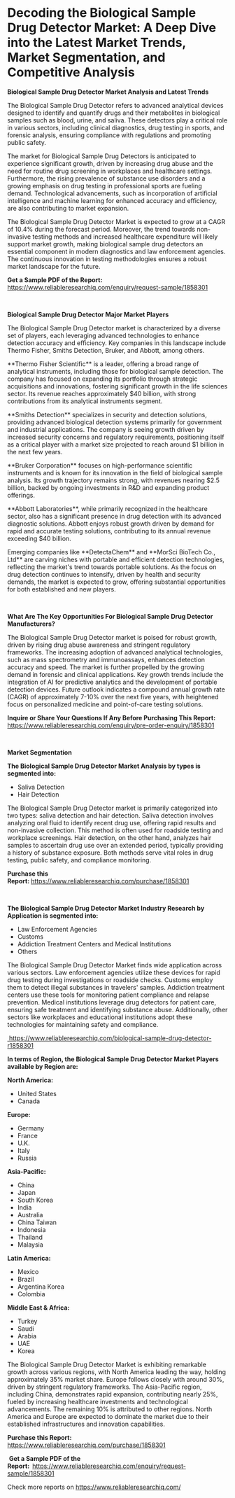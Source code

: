 <p><h1>Decoding the Biological Sample Drug Detector Market: A Deep Dive into the Latest Market Trends, Market Segmentation, and Competitive Analysis</h1></p><p><strong>Biological Sample Drug Detector Market Analysis and Latest Trends</strong></p>
<p><p>The Biological Sample Drug Detector refers to advanced analytical devices designed to identify and quantify drugs and their metabolites in biological samples such as blood, urine, and saliva. These detectors play a critical role in various sectors, including clinical diagnostics, drug testing in sports, and forensic analysis, ensuring compliance with regulations and promoting public safety.</p><p>The market for Biological Sample Drug Detectors is anticipated to experience significant growth, driven by increasing drug abuse and the need for routine drug screening in workplaces and healthcare settings. Furthermore, the rising prevalence of substance use disorders and a growing emphasis on drug testing in professional sports are fueling demand. Technological advancements, such as incorporation of artificial intelligence and machine learning for enhanced accuracy and efficiency, are also contributing to market expansion.</p><p>The Biological Sample Drug Detector Market is expected to grow at a CAGR of 10.4% during the forecast period. Moreover, the trend towards non-invasive testing methods and increased healthcare expenditure will likely support market growth, making biological sample drug detectors an essential component in modern diagnostics and law enforcement agencies. The continuous innovation in testing methodologies ensures a robust market landscape for the future.</p></p>
<p><strong>Get a Sample PDF of the Report:&nbsp;</strong> <a href="https://www.reliableresearchiq.com/enquiry/request-sample/1858301?utm_campaign=3066&utm_medium=2&utm_source=Github&utm_content=ia&utm_term=12042025&utm_id=biological-sample-drug-detector">https://www.reliableresearchiq.com/enquiry/request-sample/1858301</a></p>
<p>&nbsp;</p>
<p><strong>Biological Sample Drug Detector Major Market Players</strong></p>
<p><p>The Biological Sample Drug Detector market is characterized by a diverse set of players, each leveraging advanced technologies to enhance detection accuracy and efficiency. Key companies in this landscape include Thermo Fisher, Smiths Detection, Bruker, and Abbott, among others.</p><p>**Thermo Fisher Scientific** is a leader, offering a broad range of analytical instruments, including those for biological sample detection. The company has focused on expanding its portfolio through strategic acquisitions and innovations, fostering significant growth in the life sciences sector. Its revenue reaches approximately $40 billion, with strong contributions from its analytical instruments segment.</p><p>**Smiths Detection** specializes in security and detection solutions, providing advanced biological detection systems primarily for government and industrial applications. The company is seeing growth driven by increased security concerns and regulatory requirements, positioning itself as a critical player with a market size projected to reach around $1 billion in the next few years.</p><p>**Bruker Corporation** focuses on high-performance scientific instruments and is known for its innovation in the field of biological sample analysis. Its growth trajectory remains strong, with revenues nearing $2.5 billion, backed by ongoing investments in R&D and expanding product offerings.</p><p>**Abbott Laboratories**, while primarily recognized in the healthcare sector, also has a significant presence in drug detection with its advanced diagnostic solutions. Abbott enjoys robust growth driven by demand for rapid and accurate testing solutions, contributing to its annual revenue exceeding $40 billion.</p><p>Emerging companies like **DetectaChem** and **MorSci BioTech Co., Ltd** are carving niches with portable and efficient detection technologies, reflecting the market's trend towards portable solutions. As the focus on drug detection continues to intensify, driven by health and security demands, the market is expected to grow, offering substantial opportunities for both established and new players.</p></p>
<p>&nbsp;</p>
<p><strong>What Are The Key Opportunities For Biological Sample Drug Detector Manufacturers?</strong></p>
<p><p>The Biological Sample Drug Detector market is poised for robust growth, driven by rising drug abuse awareness and stringent regulatory frameworks. The increasing adoption of advanced analytical technologies, such as mass spectrometry and immunoassays, enhances detection accuracy and speed. The market is further propelled by the growing demand in forensic and clinical applications. Key growth trends include the integration of AI for predictive analytics and the development of portable detection devices. Future outlook indicates a compound annual growth rate (CAGR) of approximately 7-10% over the next five years, with heightened focus on personalized medicine and point-of-care testing solutions.</p></p>
<p><strong>Inquire or Share Your Questions If Any Before Purchasing This Report:</strong> <a href="https://www.reliableresearchiq.com/enquiry/pre-order-enquiry/1858301?utm_campaign=3066&utm_medium=2&utm_source=Github&utm_content=ia&utm_term=12042025&utm_id=biological-sample-drug-detector">https://www.reliableresearchiq.com/enquiry/pre-order-enquiry/1858301</a></p>
<p>&nbsp;</p>
<p><strong>Market Segmentation</strong></p>
<p><strong>The Biological Sample Drug Detector Market Analysis by types is segmented into:</strong></p>
<p><ul><li>Saliva Detection</li><li>Hair Detection</li></ul></p>
<p><p>The Biological Sample Drug Detector market is primarily categorized into two types: saliva detection and hair detection. Saliva detection involves analyzing oral fluid to identify recent drug use, offering rapid results and non-invasive collection. This method is often used for roadside testing and workplace screenings. Hair detection, on the other hand, analyzes hair samples to ascertain drug use over an extended period, typically providing a history of substance exposure. Both methods serve vital roles in drug testing, public safety, and compliance monitoring.</p></p>
<p><strong>Purchase this Report:&nbsp;</strong><a href="https://www.reliableresearchiq.com/purchase/1858301?utm_campaign=3066&utm_medium=2&utm_source=Github&utm_content=ia&utm_term=12042025&utm_id=biological-sample-drug-detector">https://www.reliableresearchiq.com/purchase/1858301</a></p>
<p>&nbsp;</p>
<p><strong>The Biological Sample Drug Detector Market Industry Research by Application is segmented into:</strong></p>
<p><ul><li>Law Enforcement Agencies</li><li>Customs</li><li>Addiction Treatment Centers and Medical Institutions</li><li>Others</li></ul></p>
<p><p>The Biological Sample Drug Detector Market finds wide application across various sectors. Law enforcement agencies utilize these devices for rapid drug testing during investigations or roadside checks. Customs employ them to detect illegal substances in travelers' samples. Addiction treatment centers use these tools for monitoring patient compliance and relapse prevention. Medical institutions leverage drug detectors for patient care, ensuring safe treatment and identifying substance abuse. Additionally, other sectors like workplaces and educational institutions adopt these technologies for maintaining safety and compliance.</p></p>
<p><a href="https://www.reliableresearchiq.com/biological-sample-drug-detector-r1858301?utm_campaign=3066&utm_medium=2&utm_source=Github&utm_content=ia&utm_term=12042025&utm_id=biological-sample-drug-detector">&nbsp;https://www.reliableresearchiq.com/biological-sample-drug-detector-r1858301</a></p>
<p><strong>In terms of Region, the Biological Sample Drug Detector Market Players available by Region are:</strong></p>
<p>
    <p> <strong> North America: </strong>
        <ul>
            <li>United States</li>
            <li>Canada</li>
        </ul>
        </p> 
    <p> <strong> Europe: </strong>
        <ul>
            <li>Germany</li>
            <li>France</li>
            <li>U.K.</li>
            <li>Italy</li>
            <li>Russia</li>
        </ul>
        </p> 
    <p> <strong> Asia-Pacific: </strong>
        <ul>
            <li>China</li>
            <li>Japan</li>
            <li>South Korea</li>
            <li>India</li>
            <li>Australia</li>
            <li>China Taiwan</li>
            <li>Indonesia</li>
            <li>Thailand</li>
            <li>Malaysia</li>
        </ul>
        </p> 
    <p> <strong> Latin America: </strong>
        <ul>
            <li>Mexico</li>
            <li>Brazil</li>
            <li>Argentina Korea</li>
            <li>Colombia</li>
        </ul>
        </p> 
    <p> <strong> Middle East & Africa: </strong>
        <ul>
            <li>Turkey</li>
            <li>Saudi</li>
            <li>Arabia</li>
            <li>UAE</li>
            <li>Korea</li>
        </ul>
    </p>
    </p>
<p><p>The Biological Sample Drug Detector Market is exhibiting remarkable growth across various regions, with North America leading the way, holding approximately 35% market share. Europe follows closely with around 30%, driven by stringent regulatory frameworks. The Asia-Pacific region, including China, demonstrates rapid expansion, contributing nearly 25%, fueled by increasing healthcare investments and technological advancements. The remaining 10% is attributed to other regions. North America and Europe are expected to dominate the market due to their established infrastructures and innovation capabilities.</p></p>
<p><strong>Purchase this Report: </strong><a href="https://www.reliableresearchiq.com/purchase/1858301?utm_campaign=3066&utm_medium=2&utm_source=Github&utm_content=ia&utm_term=12042025&utm_id=biological-sample-drug-detector">https://www.reliableresearchiq.com/purchase/1858301</a></p>
<p>&nbsp;<strong>Get a Sample PDF of the Report:&nbsp;&nbsp;</strong><a href="https://www.reliableresearchiq.com/enquiry/request-sample/1858301?utm_campaign=3066&utm_medium=2&utm_source=Github&utm_content=ia&utm_term=12042025&utm_id=biological-sample-drug-detector">https://www.reliableresearchiq.com/enquiry/request-sample/1858301</a></p>
<p><strong></strong></p>
<p>Check more reports on <a href="https://www.reliableresearchiq.com/?utm_campaign=3066&utm_medium=2&utm_source=Github&utm_content=ia&utm_term=12042025&utm_id=biological-sample-drug-detector">https://www.reliableresearchiq.com/</a></p>